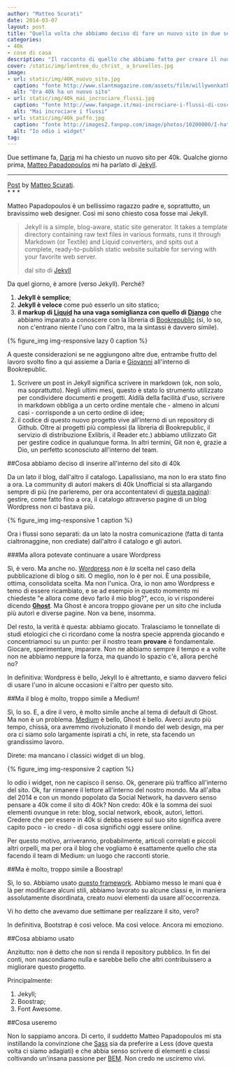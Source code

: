 ```yaml
---
author: "Matteo Scurati"
date: 2014-03-07
layout: post
title: "Quella volta che abbiamo deciso di fare un nuovo sito in due settimane"
categories:
- 40k
- cose di casa
description: "Il racconto di quello che abbiamo fatto per creare il nuovo sito di 40k. L'influenza di Matteo Papadopoulos, la scelta degli strumenti e le fonti di ispirazione"
cover: /static/img/lentree_du_christ_ a_bruxelles.jpg
image: 
- url: static/img/40K_nuovo_sito.jpg
  caption: "fonte http://www.slantmagazine.com/assets/film/willywonkathechocolatefactory.jpg"
  alt: "Ora 40k ha un nuovo sito"
- url: static/img/40k_mai_incrociare_flussi.jpg
  caption: "fonte http://www.fanpage.it/mai-incrociare-i-flussi-di-coscienza/ Rip Harold Ramis"
  alt: "Mai incrociare i flussi"
- url: static/img/40k_puffo.jpg
  caption: "fonte http://images2.fanpop.com/image/photos/10200000/I-hate-kites-grouchy-smurf-10232278-450-328.jpg"
  alt: "Io odio i widget"
tag:
---
```


Due settimane fa, [Daria](https://twitter.com/filodaria) mi ha chiesto un nuovo sito per 40k. Qualche giorno prima, [Matteo Papadopoulos](http://www.cantierecreativo.net/it/chi-siamo) mi ha parlato di [Jekyll](http://jekyllrb.com/).

* * *
<div id="fb-root"></div> <script>(function(d, s, id) { var js, fjs = d.getElementsByTagName(s)[0]; if (d.getElementById(id)) return; js = d.createElement(s); js.id = id; js.src = "//connect.facebook.net/en_US/all.js#xfbml=1"; fjs.parentNode.insertBefore(js, fjs); }(document, 'script', 'facebook-jssdk'));</script>
<div class="fb-post text-center" data-href="https://www.facebook.com/matteo.scurati/posts/10202938808773188" data-width="500"><div class="fb-xfbml-parse-ignore"><a href="https://www.facebook.com/matteo.scurati/posts/10202938808773188">Post</a> by <a href="https://www.facebook.com/matteo.scurati">Matteo Scurati</a>.</div></div>
* * *

Matteo Papadopoulos è un bellissimo ragazzo padre e, soprattutto, un bravissimo web designer. Così mi sono chiesto cosa fosse mai Jekyll.

<blockquote>
    <p>Jekyll is a simple, blog-aware, static site generator. It takes a template directory containing raw text files in various formats, runs it through Markdown (or Textile) and Liquid converters, and spits out a complete, ready-to-publish static website suitable for serving with your favorite web server.</p>
    <footer>dal sito di <a href="http://jekyllrb.com/docs/home/">Jekyll</a></footer>
</blockquote>

Da quel giorno, è amore (verso Jekyll). Perché?

1. **Jekyll è semplice**;
2. **Jekyll è veloce** come può esserlo un sito statico;
3. **il markup di [Liquid](https://github.com/Shopify/liquid/wiki/Liquid-for-Designers) ha una vaga somiglianza con quello di [Django](https://www.djangoproject.com/)** che abbiamo imparato a conoscere con la libreria di [Bookrepublic](http://www.bookrepublic.it/) (sì, lo so, non c'entrano niente l'uno con l'altro, ma la sintassi è davvero simile).

{% figure_img img-responsive lazy 0 caption %}

A queste considerazioni se ne aggiungono altre due, entrambe frutto del lavoro svolto fino a qui assieme a Daria e [Giovanni](https://twitter.com/CrazyDesign84) all'interno di Bookrepublic.

1. Scrivere un post in Jekyll significa scrivere in markdown (ok, non solo, ma soprattutto). Negli ultimi mesi, questo è stato lo strumento utilizzato per condividere documenti e progetti. Aldilà della facilità d'uso, scrivere in markdown obbliga a un certo ordine mentale che - almeno in alcuni casi - corrisponde a un certo ordine di idee;
2. il codice di questo nuovo progetto vive all'interno di un repository di Github. Oltre ai progetti più complessi (la libreria di Bookrepublic, il servizio di distribuzione Exlibris, il Reader etc.) abbiamo utilizzato Git per gestire codice in qualunque forma. In altri termini, Git non è, grazie a Dio, un perfetto sconosciuto all'interno del team.

##Cosa abbiamo deciso di inserire all'interno del sito di 40k

Da un lato il blog, dall'altro il catalogo. Lapalissiano, ma non lo era stato fino a ora. La community di autori makers di 40k Unofficial si sta allargando sempre di più (ne parleremo, per ora accontentatevi di [questa pagina](http://40k.it/diventa_autore/)): gestire, come fatto fino a ora, il catalogo attraverso pagine di un blog Wordpress non ci bastava più.

{% figure_img img-responsive 1 caption %}

Ora i flussi sono separati: da un lato la nostra comunicazione (fatta di tanta cialtronaggine, non crediate) dall'altro il catalogo e gli autori.

###Ma allora potevate continuare a usare Wordpress

Sì, è vero. Ma anche no. [Wordpress](http://wordpress.com/) *non* è *la* scelta nel caso della pubblicazione di blog o siti. O meglio, non lo è per noi. È una possibile, ottima, consolidata scelta. Ma non l'unica. Ora, io non amo Wordpress e temo di essere ricambiato, e se ad esempio in questo momento mi chiedeste "e allora come devo farlo il mio blog?", ecco, io vi risponderei dicendo [**Ghost**](https://ghost.org/). Ma Ghost è ancora troppo giovane per un sito che includa più autori e diverse pagine. Non va bene, insomma.

Del resto, la verità è questa: abbiamo giocato. Tralasciamo le tonnellate di studi etologici che ci ricordano come la nostra specie apprenda giocando e concentriamoci su un punto: per il nostro team **provare** è fondamentale. Giocare, sperimentare, imparare. Non ne abbiamo sempre il tempo e a volte non ne abbiamo neppure la forza, ma quando lo spazio c'è, allora perché no?

In definitiva: Wordpress è bello, Jekyll lo è altrettanto, e siamo davvero felici di usare l'uno in alcune occasioni e l'altro per questo sito.

##Ma il blog è molto, troppo simile a Medium!

Sì, lo so. E, a dire il vero, è molto simile anche al tema di default di Ghost. Ma non è un problema. [Medium](https://medium.com/) è bello, Ghost è bello. Averci avuto più tempo, chissà, ora avremmo rivoluzionato il mondo del web design, ma per ora ci siamo solo largamente ispirati a chi, in rete, sta facendo un grandissimo lavoro.

Direte: ma mancano i classici widget di un blog.

{% figure_img img-responsive 2 caption %}

Io odio i widget, non ne capisco il senso. Ok, generare più traffico all'interno del sito. Ok, far rimanere il lettore all'interno del nostro mondo. Ma all'alba del 2014 e con un mondo popolato da Social Network, ha davvero senso pensare a 40k come il sito di 40k? Non credo: 40k è la somma dei suoi elementi ovunque in rete: blog, social network, ebook, autori, lettori. Credere che per essere in 40k si debba essere sul suo sito significa avere capito poco - io credo - di cosa significhi oggi essere online.

Per questo motivo, arriveranno, probabilmente, articoli correlati e piccoli altri orpelli, ma per ora il blog che vogliamo è esattamente quello che sta facendo il team di Medium: un luogo che racconti storie.

##Ma è molto, troppo simile a Boostrap!

Sì, lo so. Abbiamo usato [questo framework](http://getbootstrap.com/). Abbiamo messo le mani qua è là per modificare alcuni stili, abbiamo lavorato su alcune classi e, in maniera assolutamente disordinata, creato nuovi elementi da usare all'occorrenza.

Vi ho detto che avevamo due settimane per realizzare il sito, vero?

In definitiva, Bootstrap è così veloce. Ma così veloce. Ancora mi emoziono.

##Cosa abbiamo usato

Anzitutto: non è detto che non si renda il repository pubblico. In fin dei conti, non nascondiamo nulla e sarebbe bello che altri contribuissero a migliorare questo progetto.

Principalmente:

1. Jekyll;
2. Boostrap;
3. Font Awesome.

##Cosa useremo

Non lo sappiamo ancora. Di certo, il suddetto Matteo Papadopoulos mi sta instillando la convinzione che [Sass](http://sass-lang.com/) sia da preferire a Less (dove questa volta ci siamo adagiati) e che abbia senso scrivere di elementi e classi coltivando un'insana passione per [BEM](http://csswizardry.com/2013/01/mindbemding-getting-your-head-round-bem-syntax/). Non credo ne usciremo vivi.
